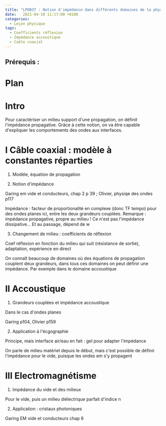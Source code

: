 ```yaml
---
title: "LPOB37 : Notion d'impédance dans différents domaines de la physique. Adaptation d'impédance"
date:   2021-04-10 11:17:00 +0100
categories:
  - Leçon physique
tags:
  - Coefficients réflexion
  - Impédance accoustique
  - Cable coaxial
---
```

Prérequis : 
- 

# Plan
# Intro
Pour caractériser un milieu support d'une propagation, on définit l'impédance propagative. Grâce à cette notion, on va être capable d'expliquer les 
comportements des ondes aux interfaces. 
# I Câble coaxial : modèle à constantes réparties

1) Modèle, équation de propagation

2) Notion d'impédance

Garing em vide et conducteurs, chap 2 p 39 ; Olivier, physiqe des ondes p117

Impédance : facteur de proportionalité en complexe (donc TF tempo) pour des ondes planes ici, entre les deux grandeurs couplées. Remarque : impédance propagative, propre au 
milieu ! Ce n'est pas l'impédance dissipative... Et au passage, dépend de w

3) Changement de milieu : coefficients de réflexion

Coef réflexion en fonction du milieu qui suit (résistance de sortie), adaptation, expérience en direct

On connaît beaucoup de domaines où des équations de propagation couplent deux grandeurs, dans tous ces domaines on peut définir une impédance. Par exemple dans le domaine accoustique

# II Accoustique

1) Grandeurs couplées et impédance accoustique

Dans le cas d'ondes planes

Garing p104, Olivier p159

2) Application à l'écgographie

Principe, mais interface air/eau en fait : gel pour adapter l'impédance

On parle de milieu matériel depuis le début, mais c'est possible de définir l'impédance pour le vide, puisque les ondes em s'y propagent

# III Electromagnétisme
1) Impédance du vide et des milieux

Pour le vide, puis un milieu diélectrique parfait d'indice n

2) Application : cristaux photoniques

Garing EM vide et conducteurs chap 6

